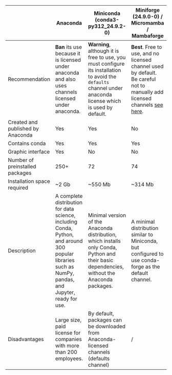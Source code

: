

|  | Anaconda | Miniconda (conda3-py312_24.9.2-0) | Miniforge (24.9.0-0) / Micromamba / Mambaforge|
| -- | -- | -- | -- | 
| Recommendation | **Ban** its use because it is licensed under anaconda and also uses channels licensed under anaconda. |  **Warning**, although it is free to use, you must configure its installation to avoid the `defaults` channel under anaconda license which is used by default. | **Best**. Free to use, and no licensed channel used by default. Be careful not to manually add licensed channels [see here](../conda-channels). |
| Created and published by Anaconda | Yes | Yes | No |
| Contains conda | Yes | Yes | Yes | Yes | Yes
| Graphic interface | Yes | No | No |
| Number of preinstalled packages | 250+ | 72 | 74 |
| Installation space required | ~2 Gb | ~550 Mb | ~314 Mb |
| Description | A complete distribution for data science, including Conda, Python, and around 300 popular libraries such as NumPy, pandas, and Jupyter, ready for use. | Minimal version of the Anaconda distribution, which installs only Conda, Python and their basic dependencies, without the Anaconda packages. | A minimal distribution similar to Miniconda, but configured to use conda-forge as the default channel.
| Disadvantages | Large size, paid license for companies with more than 200 employees. | By default, packages can be downloaded from Anaconda-licensed channels (defaults channel) | / |
